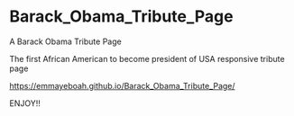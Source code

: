 # Barack_Obama_Tribute_Page
A Barack Obama Tribute Page

The first African American to become president of USA responsive tribute page


https://emmayeboah.github.io/Barack_Obama_Tribute_Page/


ENJOY!!
